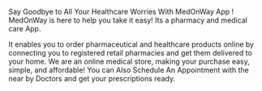 Say Goodbye to All Your Healthcare Worries With MedOnWay App !
MedOnWay is here to help you take it easy! Its a pharmacy and medical care App.

It enables you to order pharmaceutical and healthcare products online by connecting you to registered retail pharmacies 
and get them delivered to your home. We are an online medical store, making your purchase easy, simple, and affordable!
You can Also Schedule An Appointment with the near by Doctors and get your prescriptions ready.
